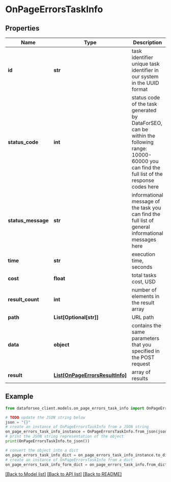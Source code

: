 # OnPageErrorsTaskInfo


## Properties

Name | Type | Description | Notes
------------ | ------------- | ------------- | -------------
**id** | **str** | task identifier unique task identifier in our system in the UUID format | [optional] 
**status_code** | **int** | status code of the task generated by DataForSEO, can be within the following range: 10000-60000 you can find the full list of the response codes here | [optional] 
**status_message** | **str** | informational message of the task you can find the full list of general informational messages here | [optional] 
**time** | **str** | execution time, seconds | [optional] 
**cost** | **float** | total tasks cost, USD | [optional] 
**result_count** | **int** | number of elements in the result array | [optional] 
**path** | **List[Optional[str]]** | URL path | [optional] 
**data** | **object** | contains the same parameters that you specified in the POST request | [optional] 
**result** | [**List[OnPageErrorsResultInfo]**](OnPageErrorsResultInfo.md) | array of results | [optional] 

## Example

```python
from dataforseo_client.models.on_page_errors_task_info import OnPageErrorsTaskInfo

# TODO update the JSON string below
json = "{}"
# create an instance of OnPageErrorsTaskInfo from a JSON string
on_page_errors_task_info_instance = OnPageErrorsTaskInfo.from_json(json)
# print the JSON string representation of the object
print(OnPageErrorsTaskInfo.to_json())

# convert the object into a dict
on_page_errors_task_info_dict = on_page_errors_task_info_instance.to_dict()
# create an instance of OnPageErrorsTaskInfo from a dict
on_page_errors_task_info_form_dict = on_page_errors_task_info.from_dict(on_page_errors_task_info_dict)
```
[[Back to Model list]](../README.md#documentation-for-models) [[Back to API list]](../README.md#documentation-for-api-endpoints) [[Back to README]](../README.md)



